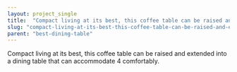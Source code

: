 ```yaml
---
layout: project_single
title:  "Compact living at its best, this coffee table can be raised and extended into a dining table that can accommodate 4 comfortably."
slug: "compact-living-at-its-best-this-coffee-table-can-be-raised-and-extended-into-a"
parent: "best-dining-table"
---
```

Compact living at its best, this coffee table can be raised and extended into a dining table that can accommodate 4 comfortably.